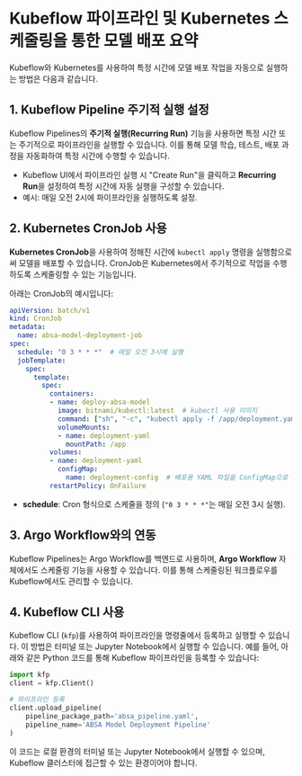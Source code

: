 # Kubeflow 파이프라인 및 Kubernetes 스케줄링을 통한 모델 배포 요약

Kubeflow와 Kubernetes를 사용하여 특정 시간에 모델 배포 작업을 자동으로 실행하는 방법은 다음과 같습니다.

## 1. Kubeflow Pipeline 주기적 실행 설정

Kubeflow Pipelines의 **주기적 실행(Recurring Run)** 기능을 사용하면 특정 시간 또는 주기적으로 파이프라인을 실행할 수 있습니다. 이를 통해 모델 학습, 테스트, 배포 과정을 자동화하여 특정 시간에 수행할 수 있습니다.

- Kubeflow UI에서 파이프라인 실행 시 "Create Run"을 클릭하고 **Recurring Run**을 설정하여 특정 시간에 자동 실행을 구성할 수 있습니다.
- 예시: 매일 오전 2시에 파이프라인을 실행하도록 설정.

## 2. Kubernetes CronJob 사용

**Kubernetes CronJob**을 사용하여 정해진 시간에 `kubectl apply` 명령을 실행함으로써 모델을 배포할 수 있습니다. CronJob은 Kubernetes에서 주기적으로 작업을 수행하도록 스케줄링할 수 있는 기능입니다.

아래는 CronJob의 예시입니다:

```yaml
apiVersion: batch/v1
kind: CronJob
metadata:
  name: absa-model-deployment-job
spec:
  schedule: "0 3 * * *"  # 매일 오전 3시에 실행
  jobTemplate:
    spec:
      template:
        spec:
          containers:
          - name: deploy-absa-model
            image: bitnami/kubectl:latest  # kubectl 사용 이미지
            command: ["sh", "-c", "kubectl apply -f /app/deployment.yaml"]
            volumeMounts:
            - name: deployment-yaml
              mountPath: /app
          volumes:
          - name: deployment-yaml
            configMap:
              name: deployment-config  # 배포용 YAML 파일을 ConfigMap으로 사용
          restartPolicy: OnFailure
```

- **schedule**: Cron 형식으로 스케줄을 정의 (`"0 3 * * *"`는 매일 오전 3시 실행).

## 3. Argo Workflow와의 연동

Kubeflow Pipelines는 Argo Workflow를 백엔드로 사용하며, **Argo Workflow** 자체에서도 스케줄링 기능을 사용할 수 있습니다. 이를 통해 스케줄링된 워크플로우를 Kubeflow에서도 관리할 수 있습니다.

## 4. Kubeflow CLI 사용

Kubeflow CLI (`kfp`)를 사용하여 파이프라인을 명령줄에서 등록하고 실행할 수 있습니다. 이 방법은 터미널 또는 Jupyter Notebook에서 실행할 수 있습니다. 예를 들어, 아래와 같은 Python 코드를 통해 Kubeflow 파이프라인을 등록할 수 있습니다:

```python
import kfp
client = kfp.Client()

# 파이프라인 등록
client.upload_pipeline(
    pipeline_package_path='absa_pipeline.yaml',
    pipeline_name='ABSA Model Deployment Pipeline'
)
```

이 코드는 로컬 환경의 터미널 또는 Jupyter Notebook에서 실행할 수 있으며, Kubeflow 클러스터에 접근할 수 있는 환경이어야 합니다.

